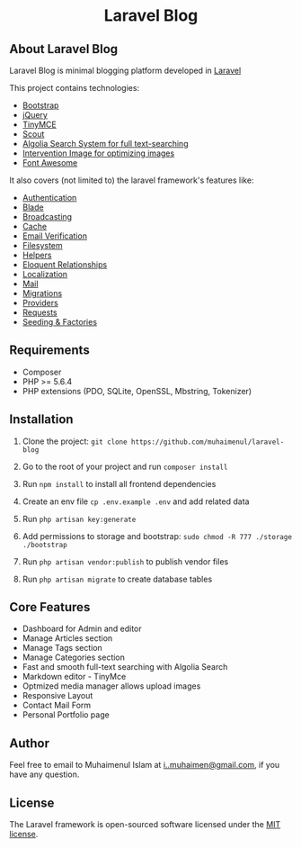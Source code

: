 <h1 align="center">Laravel Blog</h1>

## About Laravel Blog

Laravel Blog is minimal blogging platform developed in [Laravel](http://laravel.com/) 

This project contains technologies:
* [Bootstrap](https://getbootstrap.com/)
* [jQuery](https://jquery.com/)
* [TinyMCE](https://www.tinymce.com/) 
* [Scout](https://github.com/laravel/scout)
* [Algolia Search System for full text-searching](https://www.algolia.com/doc/framework-integration/laravel/getting-started/introduction-to-scout-extended/?client=php)
* [Intervention Image for optimizing images](https://image.intervention.io)
* [Font Awesome](http://fontawesome.io/)

It also covers (not limited to) the laravel framework's features like:

- [Authentication](https://laravel.com/docs/authentication)
- [Blade](https://laravel.com/docs/blade)
- [Broadcasting](https://laravel.com/docs/broadcasting)
- [Cache](https://laravel.com/docs/cache)
- [Email Verification](https://laravel.com/docs/verification)
- [Filesystem](https://laravel.com/docs/filesystem)
- [Helpers](https://laravel.com/docs/helpers)
- [Eloquent Relationships](https://laravel.com/docs/eloquent-relationships)
- [Localization](https://laravel.com/docs/localization)
- [Mail](https://laravel.com/docs/mail)
- [Migrations](https://laravel.com/docs/migrations)
- [Providers](https://laravel.com/docs/providers)
- [Requests](https://laravel.com/docs/validation#form-request-validation)
- [Seeding & Factories](https://laravel.com/docs/seeding)


## Requirements
- Composer
- PHP >= 5.6.4
- PHP extensions (PDO, SQLite, OpenSSL, Mbstring, Tokenizer)

## Installation

1. Clone the project: `git clone https://github.com/muhaimenul/laravel-blog`

2. Go to the root of your project and run `composer install`

3. Run `npm install` to install all frontend dependencies

4. Create an env file `cp .env.example .env` and add related data

5. Run `php artisan key:generate`

6. Add  permissions to storage and bootstrap: `sudo chmod -R 777 ./storage ./bootstrap`

7. Run `php artisan vendor:publish` to publish vendor files

8. Run `php artisan migrate` to create database tables


## Core Features

* Dashboard for Admin and editor
* Manage Articles section
* Manage Tags section
* Manage Categories section
* Fast and smooth full-text searching with Algolia Search
* Markdown editor - TinyMce
* Optmized media manager allows upload images
* Responsive Layout
* Contact Mail Form
* Personal Portfolio page


## Author
Feel free to email to Muhaimenul Islam at i..muhaimen@gmail.com, if you have any question.

## License

The Laravel framework is open-sourced software licensed under the [MIT license](http://opensource.org/licenses/MIT).
